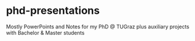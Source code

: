 # phd-presentations
Mostly PowerPoints and Notes for my PhD @ TUGraz plus auxiliary projects with Bachelor &amp; Master students
